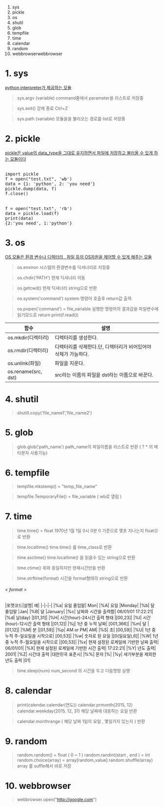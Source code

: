   1. sys
  2. pickle
  3. os
  4. shutil
  5. glob
  6. tempfile
  7. time
  8. calendar
  9. random
 10. webbrowserwebbrowser


# 1. sys 
[python interpreter가 제공하는 모듈]()
> sys.argv   (variable)
command줄에서 parameter을 리스트로 저장중

> sys.exit()
강제 종료 Ctrl+Z

> sys.path (variable)
모듈을을 불러오는 경로를 list로 저장중



# 2. pickle
[pickle은 value의 data_type을 그대로 유지하면서 파일에 저장하고 불러올 수 있게 하는 모듈이다]()
###### <write to file>
<pre>
import pickle
f = open("test.txt", 'wb')
data = {1: 'python', 2: 'you need'}
pickle.dump(data, f)
f.close()
</pre>

###### <read from file>
<pre>
f = open("test.txt", 'rb')
data = pickle.load(f)
print(data)
{2:'you need', 1:'python'}
</pre>


# 3. os
[OS 모듈은 환경 변수나 디렉터리 , 파일 등의 OS자원을 제어할 수 있게 해주는 모듈]()

> os.environ
시스템의 환경변수를 딕셔너리로 저장중

> os.chdir('PATH')
현재 딕셔너리 이동

> os.getcwd()
현재 딕셔너리 string으로 반환

> os.system('command')
system 명령어 호출후 return값 출력

> os.popen('command')  = file_variable
실행한 명령어의 결과갑을 파일변수에 읽기모드로 return
print(f.read())


|함수|	설명|
|-|-|
|os.mkdir(디렉터리)|	디렉터리를 생성한다.|
|os.rmdir(디렉터리)|	디렉터리를 삭제한다.단, 디렉터리가 비어있어야 삭제가 가능하다.|
|os.unlink(파일)|	파일을 지운다.|
|os.rename(src, dst)|	src라는 이름의 파일을 dst라는 이름으로 바꾼다.|
	



# 4. shutil
> shutill.copy('file_name1','file_name2')

# 5. glob
> glob.glob('path_name')
path_name의 파일이름을 리스트로 반환 ( ? * 의 메타문자 사용가능) 
#  6. tempfile
> tempfile.mkstemp() = "temp_file_name"

> tempfile.TemporaryFile() = file_variable ( wb로 열림 ) 


#  7. time
> time.time() = float
1970년 1월 1일 0시 0분 0 기준으로 몇초 지나는지 float으로 반환

> time.localtime()
time.time() 를 time_class로 반환

> time.asctime()
time.localtime() 을 읽을수 있는 string으로 반환

> time.ctime()
위와 동일하지만 현재시간만을 반환

> time.strftime(format)
시간을 format형태의 string으로 반환

###### < format >
|포맷코드|설명|	예|
	|-|-|-|
|%a|	요일 줄임말|	Mon|
|%A|	요일	|Monday|
|%b|	달 줄임말	|Jan|
|%B|	달	|January|
|%c|	날짜와 시간을 출력함|	06/01/01 17:22:21|
|%d|	날(day)	|[01,31]|
|%H|	시간(hour)-24시간 출력 형태	|[00,23]|
|%I|	시간(hour)-12시간 출력 형태	|[01,12]|
|%j|	1년 중 누적 날짜|	[001,366]|
|%m|	달	|[01,12]|
|%M|	분	|[01,59]|
|%p|	AM or PM|	AM|
|%S|	초|	[00,59]|
|%U|	1년 중 누적 주-일요일을 시작으로|	[00,53]|
|%w|	숫자로 된 요일	|[0(일요일),6]|
|%W|	1년 중 누적 주-월요일을 시작으로	|[00,53]|
|%x|	현재 설정된 로케일에 기반한 날짜 출력|	06/01/01|
|%X|	현재 설정된 로케일에 기반한 시간 출력|	17:22:21|
|%Y|	년도 출력|	2001|
|%Z|	시간대 출력	|대한민국 표준시|
|%%|	문자	|%|
|%y|	세기부분을 제외한 년도 출력	|01|

> time.sleep(num) 
num_second 의 시간을 두고 다음명령 실행


#  8. calendar
> print(calendar.calendar(연도))
> calendar.prmonth(2015, 12)
> calendar.weekday(2015, 12, 31)
해당 날짜에 대응하는 요일 반환

> calendar.monthrange
( 해당 날짜 1일의 요일 , 몇일가지 있는지 ) 반환




#  9. random
> random.random() = float ( 0 ~ 1 )
> random.randint(start , end ) = int
> random.choice(array) = array[random_value]
> random.shuffle(array) 
array 를 suffle해서 바로 저장







# 10. webbrowser
>  webbrowser.open("http://google.com")






